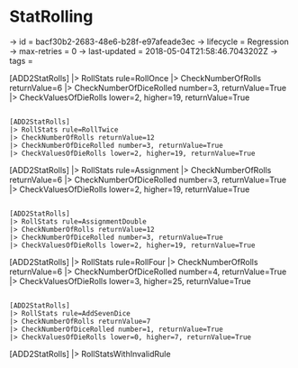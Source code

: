 # StatRolling

-> id = bacf30b2-2683-48e6-b28f-e97afeade3ec
-> lifecycle = Regression
-> max-retries = 0
-> last-updated = 2018-05-04T21:58:46.7043202Z
-> tags = 

[ADD2StatRolls]
|> RollStats rule=RollOnce
|> CheckNumberOfRolls returnValue=6
|> CheckNumberOfDiceRolled number=3, returnValue=True
|> CheckValuesOfDieRolls lower=2, higher=19, returnValue=True
~~~

[ADD2StatRolls]
|> RollStats rule=RollTwice
|> CheckNumberOfRolls returnValue=12
|> CheckNumberOfDiceRolled number=3, returnValue=True
|> CheckValuesOfDieRolls lower=2, higher=19, returnValue=True
~~~

[ADD2StatRolls]
|> RollStats rule=Assignment
|> CheckNumberOfRolls returnValue=6
|> CheckNumberOfDiceRolled number=3, returnValue=True
|> CheckValuesOfDieRolls lower=2, higher=19, returnValue=True
~~~

[ADD2StatRolls]
|> RollStats rule=AssignmentDouble
|> CheckNumberOfRolls returnValue=12
|> CheckNumberOfDiceRolled number=3, returnValue=True
|> CheckValuesOfDieRolls lower=2, higher=19, returnValue=True
~~~

[ADD2StatRolls]
|> RollStats rule=RollFour
|> CheckNumberOfRolls returnValue=6
|> CheckNumberOfDiceRolled number=4, returnValue=True
|> CheckValuesOfDieRolls lower=3, higher=25, returnValue=True
~~~

[ADD2StatRolls]
|> RollStats rule=AddSevenDice
|> CheckNumberOfRolls returnValue=7
|> CheckNumberOfDiceRolled number=1, returnValue=True
|> CheckValuesOfDieRolls lower=0, higher=7, returnValue=True
~~~

[ADD2StatRolls]
|> RollStatsWithInvalidRule
~~~

